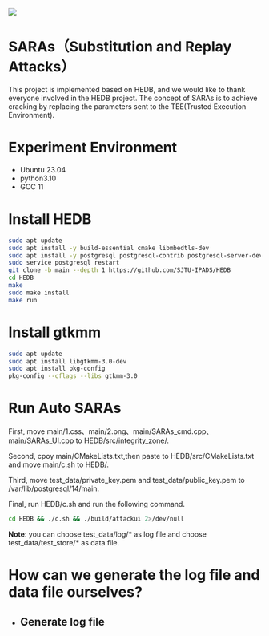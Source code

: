 ![](C:\Users\13263\Downloads\2.png)

# SARAs（Substitution and Replay Attacks）

This project is implemented based on HEDB, and we would like to thank everyone involved in the HEDB project. The concept of SARAs is to achieve cracking by replacing the parameters sent to the TEE(Trusted Execution Environment).

# Experiment Environment

-  Ubuntu 23.04
- python3.10
- GCC 11

# Install HEDB

```bash
sudo apt update
sudo apt install -y build-essential cmake libmbedtls-dev
sudo apt install -y postgresql postgresql-contrib postgresql-server-dev-all
sudo service postgresql restart
git clone -b main --depth 1 https://github.com/SJTU-IPADS/HEDB
cd HEDB
make
sudo make install
make run
```

# Install gtkmm

```bash
sudo apt update
sudo apt install libgtkmm-3.0-dev
sudo apt install pkg-config
pkg-config --cflags --libs gtkmm-3.0
```

# Run Auto SARAs

First, move main/1.css、main/2.png、main/SARAs_cmd.cpp、main/SARAs_UI.cpp to HEDB/src/integrity_zone/.

Second, cpoy main/CMakeLists.txt,then paste to HEDB/src/CMakeLists.txt and move main/c.sh to HEDB/.

Third, move test_data/private_key.pem and test_data/public_key.pem to /var/lib/postgresql/14/main.

Final, run HEDB/c.sh and run the following command.

```bash
cd HEDB && ./c.sh && ./build/attackui 2>/dev/null
```

**Note**: you can choose test_data/log/* as log file and choose test_data/test_store/* as data file.

# How can we generate the log file and data file ourselves?

- ## Generate log file

